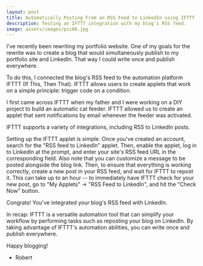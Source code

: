 ```yaml
---
layout: post
title: Automatically Posting From an RSS Feed to LinkedIn using IFTTT
description: Testing an IFTTT integration with my blog's RSS feed.
image: assets/images/pic06.jpg
---
```

I've recently been rewriting my portfolio website. One of my goals for the rewrite was to create a blog that would simultaneously publish to my portfolio site and LinkedIn. That way I could write once and publish everywhere.

To do this, I connected the blog's RSS feed to the automation platform IFTTT (If This, Then That). IFTTT allows users to create applets that work on a simple principle: trigger code on a condition. 

I first came across IFTTT when my father and I were working on a DIY project to build an automatic cat feeder. IFTTT allowed us to create an applet that sent notifications by email whenever the feeder was activated. 

IFTTT supports a variety of integrations, including RSS to LinkedIn posts.

Setting up the IFTTT applet is simple. Once you've created an account, search for the "RSS feed to LinkedIn" applet. Then, enable the applet, log in to LinkedIn at the prompt, and enter your site's RSS feed URL in the corresponding field. Also note that you can customize a message to be posted alongside the blog link. Then, to ensure that everything is working correctly, create a new post in your RSS feed, and wait for IFTTT to repost it. This can take up to an hour -- to immediately have IFTTT check for your new post, go to "My Applets" -> "RSS Feed to LinkedIn", and hit the "Check Now" button.

Congrats! You've integrated your blog's RSS feed with LinkedIn.

In recap: IFTTT is a versatile automation tool that can simplify your workflow by performing tasks such as reposting your blog on LinkedIn. By taking advantage of IFTTT's automation abilities, you can write once and publish everywhere.

Happy blogging!

- Robert
